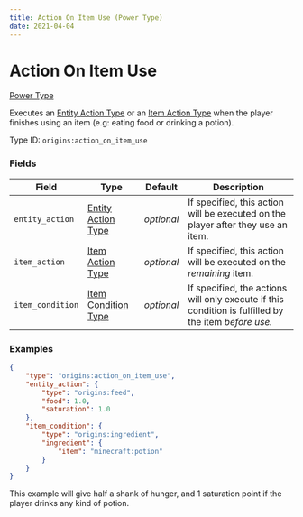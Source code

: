 ```yaml
---
title: Action On Item Use (Power Type)
date: 2021-04-04
---
```


# Action On Item Use

[Power Type](../power_types.md)

Executes an [Entity Action Type](../entity_action_types.md) or an [Item Action Type](../item_action_types.md) when the player finishes using an item (e.g: eating food or drinking a potion).

Type ID: `origins:action_on_item_use`


### Fields

Field  | Type | Default | Description
-------|------|---------|-------------
`entity_action` | [Entity Action Type](../entity_action_types.md) | _optional_ | If specified, this action will be executed on the player after they use an item.
`item_action` | [Item Action Type](../item_action_types.md) | _optional_ | If specified, this action will be executed on the _remaining_ item.
`item_condition` | [Item Condition Type](../item_condition_types.md) | _optional_ | If specified, the actions will only execute if this condition is fulfilled by the item _before use._


### Examples

```json
{
    "type": "origins:action_on_item_use",
    "entity_action": {
        "type": "origins:feed",
        "food": 1.0,
        "saturation": 1.0
    },
    "item_condition": {
        "type": "origins:ingredient",
        "ingredient": {
            "item": "minecraft:potion"
        }
    }
}
```

This example will give half a shank of hunger, and 1 saturation point if the player drinks any kind of potion.
